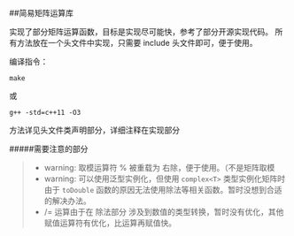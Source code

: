 ##简易矩阵运算库

实现了部分矩阵运算函数，目标是实现尽可能快，参考了部分开源实现代码。
所有方法放在一个头文件中实现，只需要 include 头文件即可，便于使用。

编译指令：

```
make
```
或
```
g++ -std=c++11 -O3
```
<!-- 对于 `Matrixomp.h` 编译指令：g++ -std=c++11 -O3 --openmp 使 openmp 生效 -->

方法详见头文件类声明部分，详细注释在实现部分

#####需要注意的部分

> * warning: 取模运算符 % 被重载为 右除，便于使用。（不是矩阵取模
> * warning: 可以使用泛型实例化，但使用 `complex<T>` 类型实例化矩阵时由于 `toDouble` 函数的原因无法使用除法等相关函数。暂时没想到合适的解决办法。
> * /= 运算由于在 除法部分 涉及到数值的类型转换，暂时没有优化，其他赋值运算符有优化，比运算再赋值快。